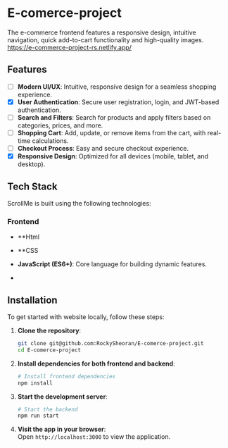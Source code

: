  # E-comerce-project

The e-commerce frontend features a responsive design, intuitive navigation, quick add-to-cart functionality and high-quality images.                          
https://e-commerce-project-rs.netlify.app/

## Features

- [ ] **Modern UI/UX**: Intuitive, responsive design for a seamless shopping experience.
- [x] **User Authentication**: Secure user registration, login, and JWT-based authentication.
- [ ] **Search and Filters**: Search for products and apply filters based on categories, prices, and more.
- [ ] **Shopping Cart**: Add, update, or remove items from the cart, with real-time calculations.
- [ ] **Checkout Process**: Easy and secure checkout experience.
- [x] **Responsive Design**: Optimized for all devices (mobile, tablet, and desktop).

## Tech Stack

ScrollMe is built using the following technologies:

### Frontend
- **Html
- **CSS
- **JavaScript (ES6+)**: Core language for building dynamic features.

-   
## Installation

To get started with website locally, follow these steps:

1. **Clone the repository**:
   ```bash
   git clone git@github.com:RockySheoran/E-comerce-project.git
   cd E-comerce-project
   ```
2. **Install dependencies for both frontend and backend**:
   ```bash
   # Install frontend dependencies
   npm install

3. **Start the development server**:
   ```bash
   # Start the backend
   npm run start
   ```

5. **Visit the app in your browser**:  
   Open `http://localhost:3000` to view the application.

